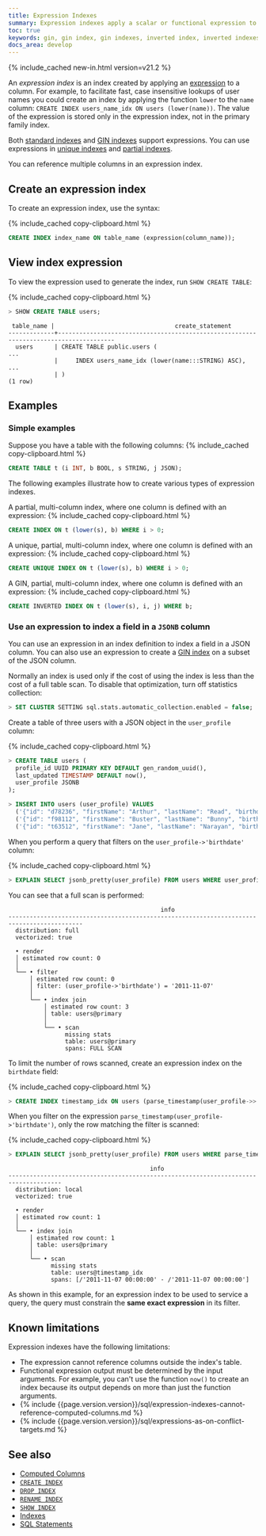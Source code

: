 ```yaml
---
title: Expression Indexes
summary: Expression indexes apply a scalar or functional expression to one or more columns.
toc: true
keywords: gin, gin index, gin indexes, inverted index, inverted indexes, accelerated index, accelerated indexes
docs_area: develop
---
```


{% include_cached new-in.html version=v21.2 %}

An _expression index_ is an index created by applying an [expression](scalar-expressions.html) to a column. For example, to facilitate fast, case insensitive lookups of user names you could create an index by applying the function `lower` to the `name` column: `CREATE INDEX users_name_idx ON users (lower(name))`. The value of the expression is stored only in the expression index, not in the primary family index.

Both [standard indexes](create-index.html) and [GIN indexes](inverted-indexes.html) support expressions. You can use expressions in [unique indexes](create-index.html#unique-indexes) and [partial indexes](partial-indexes.html).

You can reference multiple columns in an expression index.

## Create an expression index

To create an expression index, use the syntax:

{% include_cached copy-clipboard.html %}
~~~sql
CREATE INDEX index_name ON table_name (expression(column_name));
~~~

## View index expression

To view the expression used to generate the index, run `SHOW CREATE TABLE`:

{% include_cached copy-clipboard.html %}
~~~sql
> SHOW CREATE TABLE users;
~~~

~~~
 table_name |                                  create_statement
-------------+--------------------------------------------------------------------------------------
  users      | CREATE TABLE public.users (
...
             |     INDEX users_name_idx (lower(name:::STRING) ASC),
...
             | )
(1 row)
~~~


## Examples

### Simple examples

Suppose you have a table with the following columns:
{% include_cached copy-clipboard.html %}
~~~sql
CREATE TABLE t (i INT, b BOOL, s STRING, j JSON);
~~~

The following examples illustrate how to create various types of expression indexes.

A partial, multi-column index, where one column is defined with an expression:
{% include_cached copy-clipboard.html %}
~~~sql
CREATE INDEX ON t (lower(s), b) WHERE i > 0;
~~~

A unique, partial, multi-column index, where one column is defined with an expression:
{% include_cached copy-clipboard.html %}
~~~sql
CREATE UNIQUE INDEX ON t (lower(s), b) WHERE i > 0;
~~~

A GIN, partial, multi-column index, where one column is defined with an expression:
{% include_cached copy-clipboard.html %}
~~~sql
CREATE INVERTED INDEX ON t (lower(s), i, j) WHERE b;
~~~

### Use an expression to index a field in a `JSONB` column

You can use an expression in an index definition to index a field in a JSON column. You can also use an expression to create a [GIN index](inverted-indexes.html) on a subset of the JSON column.

Normally an index is used only if the cost of using the index is less than the cost of a full table scan. To disable that optimization, turn off statistics collection:

~~~sql
> SET CLUSTER SETTING sql.stats.automatic_collection.enabled = false;
~~~

Create a table of three users with a JSON object in the `user_profile` column:

{% include_cached copy-clipboard.html %}
~~~sql
> CREATE TABLE users (
  profile_id UUID PRIMARY KEY DEFAULT gen_random_uuid(),
  last_updated TIMESTAMP DEFAULT now(),
  user_profile JSONB
);

> INSERT INTO users (user_profile) VALUES
  ('{"id": "d78236", "firstName": "Arthur", "lastName": "Read", "birthdate": "2010-01-25", "school": "PVPHS", "credits": 120, "sports": ["none"], "clubs": ["Robotics"]}'),
  ('{"id": "f98112", "firstName": "Buster", "lastName": "Bunny", "birthdate": "2011-11-07",  "school": "THS", "credits": 67, "sports": ["Gymnastics"], "clubs": ["Theater"]}'),
  ('{"id": "t63512", "firstName": "Jane", "lastName": "Narayan", "birthdate": "2012-12-12", "school" : "Brooklyn Tech", "credits": 98, "sports": ["Track and Field"], "clubs": ["Chess"]}');
~~~

When you perform a query that filters on the `user_profile->'birthdate'` column:

{% include_cached copy-clipboard.html %}
~~~sql
> EXPLAIN SELECT jsonb_pretty(user_profile) FROM users WHERE user_profile->>'birthdate' = '2011-11-07';
~~~

You can see that a full scan is performed:

~~~
                                           info
-------------------------------------------------------------------------------------------
  distribution: full
  vectorized: true

  • render
  │ estimated row count: 0
  │
  └── • filter
      │ estimated row count: 0
      │ filter: (user_profile->'birthdate') = '2011-11-07'
      │
      └── • index join
          │ estimated row count: 3
          │ table: users@primary
          │
          └── • scan
                missing stats
                table: users@primary
                spans: FULL SCAN
~~~

To limit the number of rows scanned, create an expression index on the `birthdate` field:

{% include_cached copy-clipboard.html %}
~~~sql
> CREATE INDEX timestamp_idx ON users (parse_timestamp(user_profile->>'birthdate'));
~~~

When you filter on the expression `parse_timestamp(user_profile->'birthdate')`, only the row matching the filter is scanned:

{% include_cached copy-clipboard.html %}
~~~sql
> EXPLAIN SELECT jsonb_pretty(user_profile) FROM users WHERE parse_timestamp(user_profile->>'birthdate') = '2011-11-07';
~~~

~~~
                                        info
-------------------------------------------------------------------------------------
  distribution: local
  vectorized: true

  • render
  │ estimated row count: 1
  │
  └── • index join
      │ estimated row count: 1
      │ table: users@primary
      │
      └── • scan
            missing stats
            table: users@timestamp_idx
            spans: [/'2011-11-07 00:00:00' - /'2011-11-07 00:00:00']
~~~

As shown in this example, for an expression index to be used to service a query, the query must constrain the **same exact expression** in its filter.

## Known limitations

Expression indexes have the following limitations:

- The expression cannot reference columns outside the index's table.
- Functional expression output must be determined by the input arguments. For example, you can't use the function `now()` to create an index because its output depends on more than just the function arguments.
- {% include {{page.version.version}}/sql/expression-indexes-cannot-reference-computed-columns.md %}
- {% include {{page.version.version}}/sql/expressions-as-on-conflict-targets.md %}

## See also

- [Computed Columns](computed-columns.html)
- [`CREATE INDEX`](create-index.html)
- [`DROP INDEX`](drop-index.html)
- [`RENAME INDEX`](rename-index.html)
- [`SHOW INDEX`](show-index.html)
- [Indexes](indexes.html)
- [SQL Statements](sql-statements.html)
